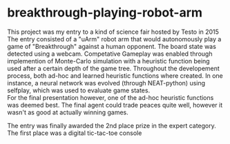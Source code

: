 # breakthrough-playing-robot-arm
This project was my entry to a kind of science fair hosted by Testo in 2015
The entry consisted of a "uArm" robot arm that would autonomously play a game of "Breakthrough" against a human opponent.
The board state was detected using a webcam.
Competative Gameplay was enabled through implemention of Monte-Carlo simulation with a heuristic function being used after a certain depth of the game tree. 
Throughout the developement process, both ad-hoc and learned heuristic functions where created. 
In one instance, a neural network was evolved (through NEAT-python) using selfplay, which was used to evaluate game states.  
For the final presentation however, one of the ad-hoc heuristic functions was deemed best.
The final agent could trade peaces quite well, however it wasn't as good at actually winning games.

The entry was finally awarded the 2nd place prize in the expert category. The first place was a digital tic-tac-toe console  
